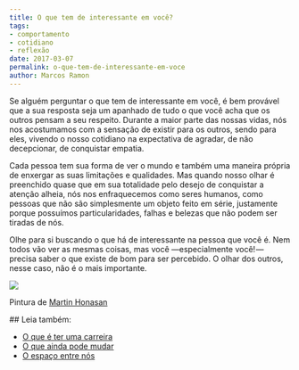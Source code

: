 ```yaml
---
title: O que tem de interessante em você?
tags:
- comportamento
- cotidiano
- reflexão
date: 2017-03-07
permalink: o-que-tem-de-interessante-em-voce
author: Marcos Ramon
---
```

Se alguém perguntar o que tem de interessante em você, é bem provável que a sua resposta seja um apanhado de tudo o que você acha que os outros pensam a seu respeito. Durante a maior parte das nossas vidas, nós nos acostumamos com a sensação de existir para os outros, sendo para eles, vivendo o nosso cotidiano na expectativa de agradar, de não decepcionar, de conquistar empatia.

Cada pessoa tem sua forma de ver o mundo e também uma maneira própria de enxergar as suas limitações e qualidades. Mas quando nosso olhar é preenchido quase que em sua totalidade pelo desejo de conquistar a atenção alheia, nós nos enfraquecemos como seres humanos, como pessoas que não são simplesmente um objeto feito em série, justamente porque possuímos particularidades, falhas e belezas que não podem ser tiradas de nós.

Olhe para si buscando o que há de interessante na pessoa que você é. Nem todos vão ver as mesmas coisas, mas você —especialmente você! — precisa saber o que existe de bom para ser percebido. O olhar dos outros, nesse caso, não é o mais importante.

![](https://cdn-images-1.medium.com/max/800/1*F6LPUClrCeIOemoByw_Fvg.jpeg)

Pintura de [Martin Honasan](http://martinhonasan.tumblr.com/)


<div class="leia-tambem" markdown="1">
## Leia também:

- <a href="/o-que-e-ter-uma-carreira">O que é ter uma carreira</a>
- <a href="/o-que-ainda-pode-mudar">O que ainda pode mudar</a>
- <a href="/o-espaco-entre-nos">O espaço entre nós</a>
</div>